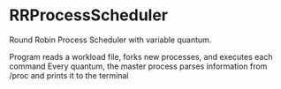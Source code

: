 # RRProcessScheduler
Round Robin Process Scheduler with variable quantum.

Program reads a workload file, forks new processes, and executes each command
Every quantum, the master process parses information from /proc and prints it to the terminal 

